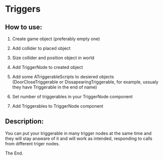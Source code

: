 # Triggers
## How to use:
1) Create game object (preferably empty one)
2) Add collider to placed object
3) Size collider and position object in world
4) Add TriggerNode to created object

5) Add some ATriggerableScripts to desiered objects (DoorCloseTriggerable or DissapearingTriggerable, for example, ussualy they have Triggerable in the end of name)
6) Set number of triggerables in your TriggerNode component
7) Add Triggerables to TriggerNode component

## Description:
You can put your triggerable in many trigger nodes at the same time and they will stay anaware of it and will work as intended, responding to calls from different triger nodes.

The End.
